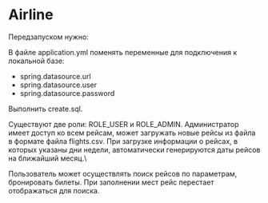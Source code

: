 # Airline

Передзапуском нужно:

В файле application.yml поменять переменные для подключения к локальной базе:
- spring.datasource.url
- spring.datasource.user
- spring.datasource.password

Выполнить create.sql.

Существуют две роли: ROLE_USER и ROLE_ADMIN.
Администратор имеет доступ ко всем рейсам, может загружать новые рейсы из файла в формате файла flights.csv.
При загрузке информации о рейсах, в которых указаны дни недели, автоматически генерируются даты рейсов на ближайший месяц.\\

Пользователь может осуществлять поиск рейсов по параметрам, бронировать билеты.
При заполнении мест рейс перестает отображаться для поиска.
